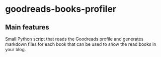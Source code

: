 # goodreads-books-profiler
## Main features

Small Python script that reads the Goodreads profile and generates markdown files for each book that can be used to show the read books in your blog.
